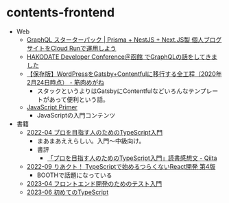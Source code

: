 # contents-frontend

- Web
  - [GraphQL スターターパック | Prisma + NestJS + Next.JS製 個人ブログサイトをCloud Runで運用しよう](https://zenn.dev/waddy/books/graphql-nestjs-nextjs-bootcamp)
  - [HAKODATE Developer Conference＠函館 でGraphQLの話をしてきました](https://dev.classmethod.jp/articles/hakodate-developer-conference-graphql/)
  - [【保存版】WordPressをGatsby+Contentfulに移行する全工程（2020年2月24日時点） - 筋肉めがね](https://kinnikumegane.com/posts/howtomigratefromwordpresstogatsby/)
    - スタックというよりはGatsbyにContentfulなどいろんなテンプレートがあって便利という話。
  - [JavaScript Primer](https://jsprimer.net/)
    - JavaScriptの入門コンテンツ
- 書籍
  - [2022-04 プロを目指す人のためのTypeScript入門](https://gihyo.jp/book/2022/978-4-297-12747-3)
    - まあまあええらしい。入門～中級向け。
    - 書評
      - [「プロを目指す人のためのTypeScript入門」読書感想文 - Qiita](https://qiita.com/Yametaro/items/e3edba38d0fdc337e041)
  - [2022-09 りあクト！ TypeScriptで始めるつらくないReact開発 第4版](https://klemiwary.com/blog/riakuto-4ed-release)
    - BOOTHで話題になっている
  - [2023-04 フロントエンド開発のためのテスト入門](https://www.amazon.co.jp/dp/B0BWR5GHMP/)
  - [2023-06 初めてのTypeScript](https://www.oreilly.co.jp/books/9784814400362/)